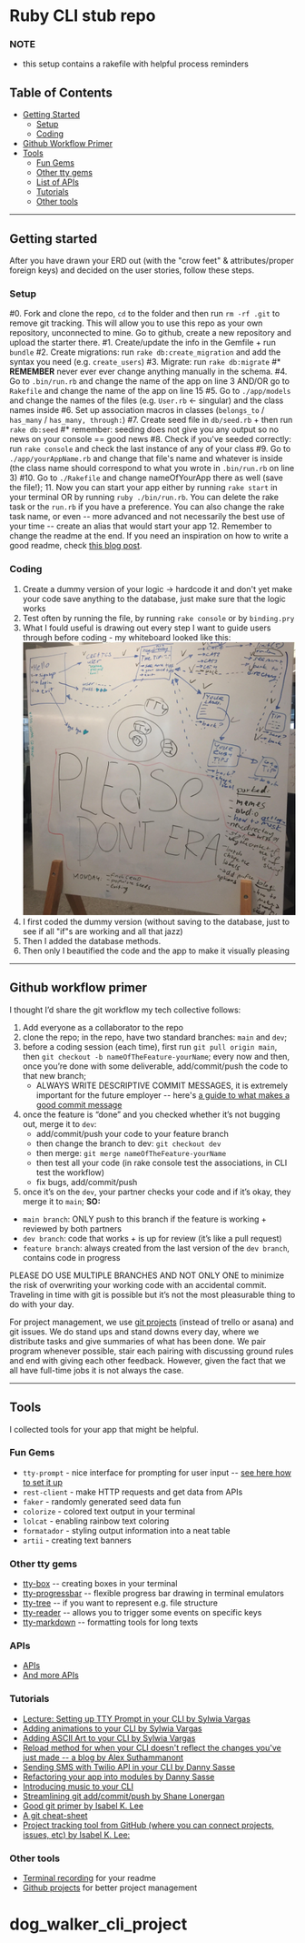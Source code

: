 # Ruby CLI stub repo

### NOTE
- this setup contains a rakefile with helpful process reminders

## Table of Contents
- [Getting Started](#getting-started)
    - [Setup](#setup)
    - [Coding](#coding)
- [Github Workflow Primer](#github-workflow-primer)
- [Tools](#tools)
    - [Fun Gems](#fun-gems)
    - [Other tty gems](#other-tty-gems)
    - [List of APIs](#apis)
    - [Tutorials](#tutorials)
    - [Other tools](#other-tools)

--- 

## Getting started

After you have drawn your ERD out (with the "crow feet"  & attributes/proper foreign keys) and decided on the user stories, follow these steps.

### Setup
#0. Fork and clone the repo, `cd` to the folder and then run `rm -rf .git` to remove git tracking. This will allow you to use this repo as your own repository, unconnected to mine. Go to github, create a new repository and upload the starter there. 
#1. Create/update the info in the Gemfile + run `bundle`
#2. Create migrations: run `rake db:create_migration` and add the syntax you need (e.g. `create_users`)
#3. Migrate: run `rake db:migrate`
#* **REMEMBER** never ever ever change anything manually in the schema.
#4. Go to `.bin/run.rb` and change the name of the app on line 3 AND/OR go to `Rakefile` and change the name of the app on line 15
#5. Go to `./app/models` and change the names of the files (e.g. `User.rb` <- singular) and the class names inside
#6. Set up association macros in classes (`belongs_to` / `has_many` / `has_many, through:`)
#7. Create seed file in `db/seed.rb` + then run `rake db:seed`
#* remember: seeding does not give you any output so no news on your console == good news
#8. Check if you've seeded correctly: run `rake console` and check the last instance of any of your class 
#9. Go to `./app/yourAppName.rb` and change that file's name and whatever is inside (the class name should correspond to what you wrote in `.bin/run.rb` on line 3)
#10. Go to `./Rakefile` and change nameOfYourApp there as well (save the file!); 
11. Now you can start your app either by running `rake start` in your terminal OR by running `ruby ./bin/run.rb`. You can delete the rake task or the `run.rb` if you have a preference. You can also change the rake task name, or even -- more advanced and not necessarily the best use of your time -- create an alias that would start your app
12. Remember to change the readme at the end. If you need an inspiration on how to write a good readme, check [this blog post](https://dev.to/sylwiavargas/recipe-for-a-good-readme-3m6j).

### Coding
1. Create a dummy version of your logic -> hardcode it and don't yet make your code save anything to the database, just make sure that the logic works
2. Test often by running the file, by running `rake console` or by `binding.pry`
3. What I fould useful is drawing out every step I want to guide users through before coding - my whiteboard looked like this:
![](Sunday.jpg)
4. I first coded the dummy version (without saving to the database, just to see if all "if"s are working and all that jazz)
5. Then I added the database methods.
6. Then only I beautified the code and the app to make it visually pleasing

---

## Github workflow primer
I thought I’d share the git workflow my tech collective follows:
1. Add everyone as a collaborator to the repo
2. clone the repo; in the repo, have two standard branches: `main` and `dev`;
3. before a coding session (each time), first run `git pull origin main`, then `git checkout -b nameOfTheFeature-yourName`; every now and then, once you’re done with some deliverable, add/commit/push the code to that new branch;
   - ALWAYS WRITE DESCRIPTIVE COMMIT MESSAGES, it is extremely important for the future employer -- here's [a guide to what makes a good commit message](https://www.freecodecamp.org/news/writing-good-commit-messages-a-practical-guide/)
4. once the feature is “done” and you checked whether it’s not bugging out, merge it to `dev`:
    - add/commit/push your code to your feature branch
    - then change the branch to dev: `git checkout dev`
    - then merge: `git merge nameOfTheFeature-yourName`
    - then test all your code (in rake console test the associations, in CLI test the workflow)
    - fix bugs, add/commit/push
5. once it’s on the `dev`, your partner checks your code and if it’s okay, they merge it to `main`;
**SO:**
- `main branch`: ONLY push to this branch if the feature is working + reviewed by both partners
- `dev branch`: code that works + is up for review (it’s like a pull request)
- `feature branch`: always created from the last version of the `dev branch`, contains code in progress

PLEASE DO USE MULTIPLE BRANCHES AND NOT ONLY ONE to minimize the risk of overwriting your working code with an accidental commit. Traveling in time with git is possible but it’s not the most pleasurable thing to do with your day.

For project management, we use [git projects](https://github.com/features/project-management/) (instead of trello or asana) and git issues. We do stand ups and stand downs every day, where we distribute tasks and give summaries of what has been done. We pair program whenever possible, stair each pairing with discussing ground rules and end with giving each other feedback. However, given the fact that we all have full-time jobs it is not always the case. 

---

## Tools

I collected tools for your app that might be helpful.

###  Fun Gems
- `tty-prompt` - nice interface for prompting for user input -- [see here how to set it up](https://github.com/sylwiavargas/tty-prompt-activity)
- `rest-client` - make HTTP requests and get data from APIs
- `faker` - randomly generated seed data fun
- `colorize` - colored text output in your terminal
- `lolcat` - enabling rainbow text coloring
- `formatador` - styling output information into a neat table
- `artii` - creating text banners

### Other tty gems
- [tty-box](https://github.com/piotrmurach/tty-box) -- creating boxes in your terminal
- [tty-progressbar](https://github.com/piotrmurach/tty-progressbar) -- flexible progress bar drawing in terminal emulators
- [tty-tree](https://github.com/piotrmurach/tty-tree) -- if you want to represent e.g. file structure
- [tty-reader](https://github.com/piotrmurach/tty-reader) -- allows you to trigger some events on specific keys
- [tty-markdown](https://github.com/piotrmurach/tty-markdown-cli) -- formatting tools for long texts

### APIs
- [APIs](https://rapidapi.com/collection/cool-apis)
- [And more APIs](https://medium.com/@vicbergquist/18-fun-apis-for-your-next-project-8008841c7be9)

### Tutorials
- [Lecture: Setting up TTY Prompt in your CLI by Sylwia Vargas](https://github.com/sylwiavargas/tty-prompt-activity)
- [Adding animations to your CLI by Sylwia Vargas](https://medium.com/better-programming/add-an-animation-or-a-giph-to-your-ruby-cli-29952e8c46ea)
- [Adding ASCII Art to your CLI by Sylwia Vargas](https://medium.com/@sylwiavargas/adding-pictures-to-your-ruby-cli-4252b89823a)
- [Reload method for when your CLI doesn't reflect the changes you've just made -- a blog by Alex Suthammanont](https://medium.com/@asuthamm/activerecord-association-reload-d2e1be8b4aa)
- [Sending SMS with Twilio API in your CLI by Danny Sasse](https://dsasse07.medium.com/sending-sms-text-from-a-ruby-app-f8222c30e986)
- [Refactoring your app into modules by Danny Sasse](https://dsasse07.medium.com/refactoring-app-features-into-modules-in-ruby-fa5fd11dec61)
- [Introducing music to your CLI](https://simplemitch.com/2020/02/20/afplay-definitive-guide-to-manipulating-audio-in-your-cli-application-ruby/)
- [Streamlining git add/commit/push by Shane Lonergan](https://medium.com/swlh/creating-new-bash-commands-and-aliases-c9272fd589c4)
- [Good git primer by Isabel K. Lee](https://dev.to/isabelxklee/a-beginner-s-guide-to-git-github-41jc)
- [A git cheat-sheet](https://education.github.com/git-cheat-sheet-education.pdf)
- [Project tracking tool from GitHub (where you can connect projects, issues, etc) by Isabel K. Lee:](https://medium.com/swlh/how-git-and-github-can-make-your-life-easier-2ff5b9e1f6f1)

### Other tools
- [Terminal recording](https://asciinema.org/) for your readme
- [Github projects](https://github.com/features/project-management/) for better project management
# dog_walker_cli_project
